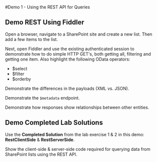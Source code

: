 #Demo 1 - Using the REST API for Queries

## Demo REST Using Fiddler
Open a browser, navigate to a SharePoint site and create a new list. Then add a few items to the list.

Next, open Fiddler and use the existing authenticated session to demonstrate how to do simple HTTP GET's, both getting all, filtering and getting one item. Also highlight the following OData operators:

- $select
- $filter
- $orderby

Demonstrate the differences in the payloads (XML vs. JSON).

Demonstrate the `$metadata` endpoint.

Demonstrate how responses show relationships between other entities.

## Demo Completed Lab Solutions

Use the **Completed Solution** from the lab exercise 1 & 2 in this demo: **RestClientSide** & **RestServerSide**.

Show the client-side & server-side code required for querying data from SharePoint lists using the REST API.
